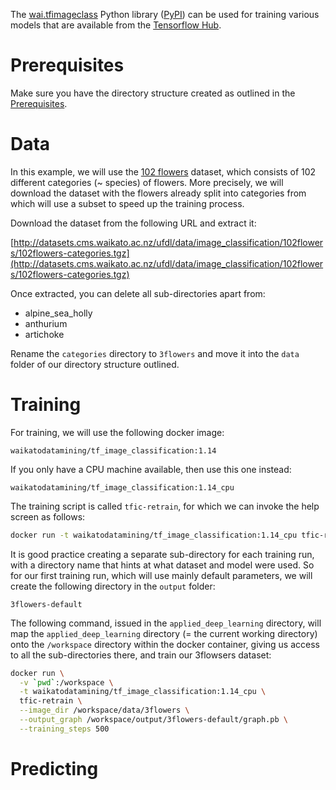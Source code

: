 The [wai.tfimageclass](https://github.com/waikato-datamining/tensorflow/tree/master/image_classification) Python library
([PyPI](https://pypi.org/project/wai.tfimageclass/)) can be used for training various models that are available from 
the [Tensorflow Hub](https://tfhub.dev/).

# Prerequisites
Make sure you have the directory structure created as outlined in the [Prerequisites](../prerequisites.md).


# Data

In this example, we will use the [102 flowers](http://datasets.cms.waikato.ac.nz/ufdl/image_classification/102flowers/)
dataset, which consists of 102 different categories (~ species) of flowers. More precisely, we will download the
dataset with the flowers already split into categories from which will use a subset to speed up the training process.

Download the dataset from the following URL and extract it:

[http://datasets.cms.waikato.ac.nz/ufdl/data/image_classification/102flowers/102flowers-categories.tgz](http://datasets.cms.waikato.ac.nz/ufdl/data/image_classification/102flowers/102flowers-categories.tgz)

Once extracted, you can delete all sub-directories apart from:

* alpine_sea_holly
* anthurium
* artichoke

Rename the `categories` directory to `3flowers` and move it into the `data` folder of our directory structure 
outlined. 


# Training

For training, we will use the following docker image:

```
waikatodatamining/tf_image_classification:1.14
```

If you only have a CPU machine available, then use this one instead:

```
waikatodatamining/tf_image_classification:1.14_cpu
```

The training script is called `tfic-retrain`, for which we can invoke the help screen as follows:

```bash
docker run -t waikatodatamining/tf_image_classification:1.14_cpu tfic-retrain --help
```

It is good practice creating a separate sub-directory for each training run, with a directory name that hints at
what dataset and model were used. So for our first training run, which will use mainly default parameters, we will 
create the following directory in the `output` folder:

```
3flowers-default
```

The following command, issued in the `applied_deep_learning` directory, will map the `applied_deep_learning`
directory (= the current working directory) onto the `/workspace` directory within the docker container, giving
us access to all the sub-directories there, and train our 3flowsers dataset:

```bash
docker run \
  -v `pwd`:/workspace \
  -t waikatodatamining/tf_image_classification:1.14_cpu \
  tfic-retrain \
  --image_dir /workspace/data/3flowers \
  --output_graph /workspace/output/3flowers-default/graph.pb \
  --training_steps 500
```



# Predicting